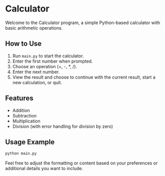 # Calculator

Welcome to the Calculator program, a simple Python-based calculator with basic arithmetic operations.

## How to Use

1. Run `main.py` to start the calculator.
2. Enter the first number when prompted.
3. Choose an operation (+, -, *, /).
4. Enter the next number.
5. View the result and choose to continue with the current result, start a new calculation, or quit.

## Features

- Addition
- Subtraction
- Multiplication
- Division (with error handling for division by zero)

## Usage Example

```python
python main.py
```

Feel free to adjust the formatting or content based on your preferences or additional details you want to include.
